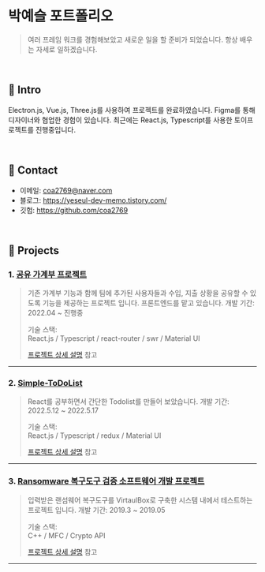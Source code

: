 # 박예슬 포트폴리오
> 여러 프레임 워크를 경험해보았고 새로운 일을 할 준비가 되었습니다. 항상 배우는 자세로 일하겠습니다.

</br>

## :pushpin: Intro
Electron.js, Vue.js, Three.js를 사용하여 프로젝트를 완료하였습니다.
Figma를 통해 디자이너와 협업한 경험이 있습니다.
최근에는 React.js, Typescript를 사용한 토이프로젝트를 진행중입니다.

</br>

## :pushpin: Contact
- 이메일: coa2769@naver.com
- 블로그: https://yeseul-dev-memo.tistory.com/
- 깃헙: https://github.com/coa2769

</br>

## :pushpin: Projects
### 1. [공유 가계부 프로젝트](https://github.com/coa2769/RBV-Web)
> 기존 가계부 기능과 함께 팀에 추가된 사용자들과 수입, 지출 상황을 공유할 수 있도록 기능을 제공하는 프로젝트 입니다.
> 프론트엔드를 맡고 있습니다.
>개발 기간: 2022.04 ~ 진행중
>  
>기술 스택:  
>React.js / Typescript / react-router / swr / Material UI   
>  
>[프로젝트 상세 설명](https://github.com/coa2769/RBV-Web) 참고

---

### 2. [Simple-ToDoList](https://github.com/coa2769/Simple-ToDoList)
> React를 공부하면서 간단한 Todolist를 만들어 보았습니다.
>개발 기간: 2022.5.12 ~ 2022.5.17
>  
>기술 스택:  
>React.js / Typescript / redux / Material UI
>  
>[프로젝트 상세 설명](https://github.com/coa2769/Simple-ToDoList) 참고

---

### 3. [Ransomware 복구도구 검증 소프트웨어 개발 프로젝트](https://github.com/coa2769/Ransomware-recovery-validation-tool)
> 입력받은 랜섬웨어 복구도구를 VirtaulBox로 구축한 시스템 내에서 테스트하는 프로젝트 입니다.
>개발 기간: 2019.3 ~ 2019.05
>  
>기술 스택:  
>C++ / MFC / Crypto API
>  
>[프로젝트 상세 설명](https://github.com/coa2769/Ransomware-recovery-validation-tool) 참고

---
